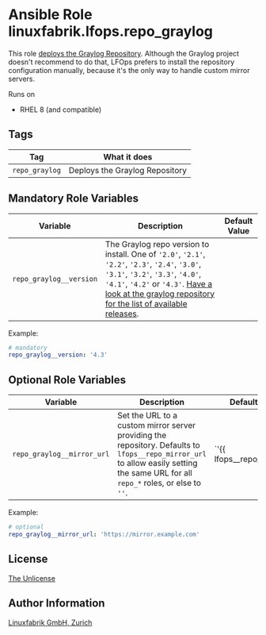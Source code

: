 # Ansible Role linuxfabrik.lfops.repo_graylog

This role [deploys the Graylog Repository](https://docs.graylog.org/docs/operating-system-packages). Although the Graylog project doesn't recommend to do that, LFOps prefers to install the repository configuration manually, because it's the only way to handle custom mirror servers.

Runs on

* RHEL 8 (and compatible)


## Tags

| Tag           | What it does                     |
| ---           | ------------                     |
| `repo_graylog` | Deploys the Graylog Repository |


## Mandatory Role Variables

| Variable | Description | Default Value |
| -------- | ----------- | ------------- |
| `repo_graylog__version` | The Graylog repo version to install. One of `'2.0'`, `'2.1'`, `'2.2'`, `'2.3'`, `'2.4'`, `'3.0'`, `'3.1'`, `'3.2'`, `'3.3'`, `'4.0'`, `'4.1'`, `'4.2'` or `'4.3'`. [Have a look at the graylog repository for the list of available releases](https://www.graylog.org/releases). |

Example:
```yaml
# mandatory
repo_graylog__version: '4.3'
```

## Optional Role Variables

| Variable | Description | Default Value |
| -------- | ----------- | ------------- |
| `repo_graylog__mirror_url` | Set the URL to a custom mirror server providing the repository. Defaults to `lfops__repo_mirror_url` to allow easily setting the same URL for all `repo_*` roles, or else to `''`. | `'{{ lfops__repo_mirror_url | default("") }}'` |

Example:
```yaml
# optional
repo_graylog__mirror_url: 'https://mirror.example.com'
```


## License

[The Unlicense](https://unlicense.org/)


## Author Information

[Linuxfabrik GmbH, Zurich](https://www.linuxfabrik.ch)
